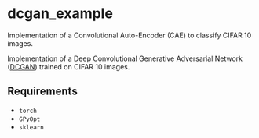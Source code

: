# dcgan_example

Implementation of a Convolutional Auto-Encoder (CAE) to classify CIFAR 10 images.

Implementation of a Deep Convolutional Generative Adversarial Network ([DCGAN](https://arxiv.org/pdf/1511.06434.pdf)) trained on CIFAR 10 images.

## Requirements
- ``torch``
- ``GPyOpt``
- ``sklearn``
